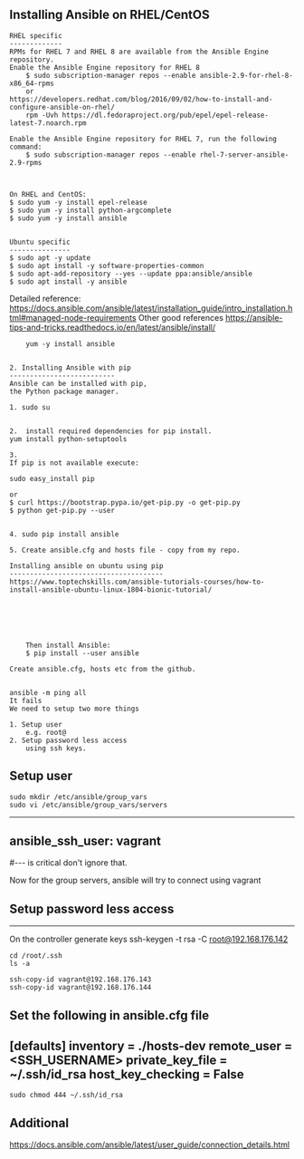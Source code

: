 Installing Ansible on RHEL/CentOS
---------------------------------

	RHEL specific
	-------------
	RPMs for RHEL 7 and RHEL 8 are available from the Ansible Engine repository.
	Enable the Ansible Engine repository for RHEL 8
		$ sudo subscription-manager repos --enable ansible-2.9-for-rhel-8-x86_64-rpms
		or 
	https://developers.redhat.com/blog/2016/09/02/how-to-install-and-configure-ansible-on-rhel/
		rpm -Uvh https://dl.fedoraproject.org/pub/epel/epel-release-latest-7.noarch.rpm

	Enable the Ansible Engine repository for RHEL 7, run the following command:
		$ sudo subscription-manager repos --enable rhel-7-server-ansible-2.9-rpms



	On RHEL and CentOS:
	$ sudo yum -y install epel-release
	$ sudo yum -y install python-argcomplete
	$ sudo yum -y install ansible			
		
		
	Ubuntu specific
	---------------
	$ sudo apt -y update
	$ sudo apt install -y software-properties-common
	$ sudo apt-add-repository --yes --update ppa:ansible/ansible
	$ sudo apt install -y ansible



Detailed reference:	https://docs.ansible.com/ansible/latest/installation_guide/intro_installation.html#managed-node-requirements
Other good references
https://ansible-tips-and-tricks.readthedocs.io/en/latest/ansible/install/


		yum -y install ansible


	2. Installing Ansible with pip
	--------------------------
	Ansible can be installed with pip, 
	the Python package manager. 

	1. sudo su
	

	2. 	install required dependencies for pip install.
	yum install python-setuptools
	
	3. 
	If pip is not available execute:

	sudo easy_install pip

	or 
	$ curl https://bootstrap.pypa.io/get-pip.py -o get-pip.py
	$ python get-pip.py --user
	

	4. sudo pip install ansible
	
	5. Create ansible.cfg and hosts file - copy from my repo.
	
	Installing ansible on ubuntu using pip
	--------------------------------------
	https://www.toptechskills.com/ansible-tutorials-courses/how-to-install-ansible-ubuntu-linux-1804-bionic-tutorial/
	
	
	
	
	
	
		Then install Ansible:
		$ pip install --user ansible

	Create ansible.cfg, hosts etc from the github.
	
	
	ansible -m ping all
	It fails
	We need to setup two more things
	
	1. Setup user
		e.g. root@
	2. Setup password less access 
		using ssh keys.
		
Setup user
----------
	sudo mkdir /etc/ansible/group_vars
	sudo vi /etc/ansible/group_vars/servers

-----------------------------------
ansible_ssh_user: vagrant	
-----------------------------------
#--- is critical don't ignore that.

Now for the group servers, ansible will try to connect using vagrant

Setup password less access
--------------------------
----------------------------------------------------
On the controller generate keys
	ssh-keygen -t rsa -C root@192.168.176.142
	
	cd /root/.ssh
	ls -a
	
	ssh-copy-id vagrant@192.168.176.143
	ssh-copy-id vagrant@192.168.176.144
	

Set the following in ansible.cfg file
------------------------------------------------------------------------
[defaults]
inventory = ./hosts-dev
remote_user = <SSH_USERNAME>
private_key_file = ~/.ssh/id_rsa
host_key_checking = False
------------------------------------------------------------------------	
	
	sudo chmod 444 ~/.ssh/id_rsa
	
Additional
----------
https://docs.ansible.com/ansible/latest/user_guide/connection_details.html
